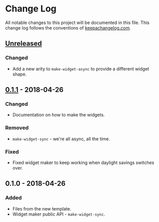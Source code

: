 # Change Log
All notable changes to this project will be documented in this file. This change log follows the conventions of [keepachangelog.com](http://keepachangelog.com/).

## [Unreleased]
### Changed
- Add a new arity to `make-widget-async` to provide a different widget shape.

## [0.1.1] - 2018-04-26
### Changed
- Documentation on how to make the widgets.

### Removed
- `make-widget-sync` - we're all async, all the time.

### Fixed
- Fixed widget maker to keep working when daylight savings switches over.

## 0.1.0 - 2018-04-26
### Added
- Files from the new template.
- Widget maker public API - `make-widget-sync`.

[Unreleased]: https://github.com/your-name/find-the-vowels/compare/0.1.1...HEAD
[0.1.1]: https://github.com/your-name/find-the-vowels/compare/0.1.0...0.1.1
